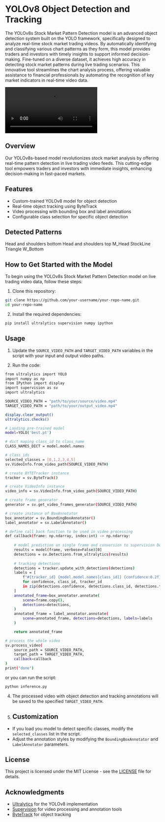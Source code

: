 # YOLOv8 Object Detection and Tracking

The YOLOv8s Stock Market Pattern Detection model is an advanced object detection system built on the YOLO framework, specifically designed to analyze real-time stock market trading videos. By automatically identifying and classifying various chart patterns as they form, this model provides traders and investors with timely insights to support informed decision-making. Fine-tuned on a diverse dataset, it achieves high accuracy in detecting stock market patterns during live trading scenarios. This innovative tool streamlines the chart analysis process, offering valuable assistance to financial professionals by automating the recognition of key market indicators in real-time video data.

![](https://github.com/foduucom/Stockmarket-pattern-detection/blob/main/demo_prediction-result.mp4)

## Overview

Our YOLOv8s-based model revolutionizes stock market analysis by offering real-time pattern detection in live trading video feeds. This cutting-edge tool empowers traders and investors with immediate insights, enhancing decision-making in fast-paced markets.

## Features

- Custom-trained YOLOv8 model for object detection
- Real-time object tracking using ByteTrack
- Video processing with bounding box and label annotations
- Configurable class selection for specific object detection

## Detected Patterns

Head and shoulders bottom
Head and shoulders top
M_Head
StockLine
Triangle
W_Bottom

## How to Get Started with the Model
To begin using the YOLOv8s Stock Market Pattern Detection model on live trading video data, follow these steps:

1. Clone this repository:

```bash
git clone https://github.com/your-username/your-repo-name.git
cd your-repo-name
```

2. Install the required dependencies:

```bash
pip install ultralytics supervision numpy ipython
```

## Usage

1. Update the `SOURCE_VIDEO_PATH` and `TARGET_VIDEO_PATH` variables in the script with your input and output video paths.

2. Run the code:

```bash
from ultralytics import YOLO
import numpy as np
from IPython import display
import supervision as sv
import ultralytics

SOURCE_VIDEO_PATH = "path/to/your/source/video.mp4"
TARGET_VIDEO_PATH = "path/to/your/output_video.mp4"

display.clear_output()
ultralytics.checks()

# Laoding pre-trained model
model=YOLO('best.pt')

# dict maping class_id to class_name
CLASS_NAMES_DICT = model.model.names

# class_ids 
selected_classes = [0,1,2,3,4,5]
sv.VideoInfo.from_video_path(SOURCE_VIDEO_PATH)

# create BYTETracker instance
tracker = sv.ByteTrack()

# create VideoInfo instance
video_info = sv.VideoInfo.from_video_path(SOURCE_VIDEO_PATH)

# create frame generator
generator = sv.get_video_frames_generator(SOURCE_VIDEO_PATH)

# create instance of BoxAnnotator
box_annotator = sv.BoundingBoxAnnotator()
label_annotator = sv.LabelAnnotator()

# define call back function to be used in video processing
def callback(frame: np.ndarray, index:int) -> np.ndarray:
    
    # model prediction on single frame and conversion to supervision Detections
    results = model(frame, verbose=False)[0]
    detections = sv.Detections.from_ultralytics(results)
   
    # tracking detections
    detections = tracker.update_with_detections(detections)
    labels = [
        f"#{tracker_id} {model.model.names[class_id]} {confidence:0.2f}"
        for confidence, class_id, tracker_id
        in zip(detections.confidence, detections.class_id, detections.tracker_id)
    ]
    annotated_frame=box_annotator.annotate(
        scene=frame.copy(),
        detections=detections,
    )
    annotated_frame = label_annotator.annotate(
        scene=annotated_frame, detections=detections, labels=labels
    )

    return annotated_frame

# process the whole video
sv.process_video(
    source_path = SOURCE_VIDEO_PATH,
    target_path = TARGET_VIDEO_PATH,
    callback=callback
)
print("done")
```

or you can run the script:

```bash
python inference.py
```

4. The processed video with object detection and tracking annotations will be saved to the specified `TARGET_VIDEO_PATH`.

5. ## Customization

- If you load you model to detect specific classes, modify the `selected_classes` list in the script.
- Adjust the annotation styles by modifying the `BoundingBoxAnnotator` and `LabelAnnotator` parameters.

## License

This project is licensed under the MIT License - see the [LICENSE](LICENSE) file for details.

## Acknowledgments

- [Ultralytics](https://github.com/ultralytics/ultralytics) for the YOLOv8 implementation
- [Supervision](https://github.com/roboflow/supervision) for video processing and annotation tools
- [ByteTrack](https://github.com/ifzhang/ByteTrack) for object tracking

